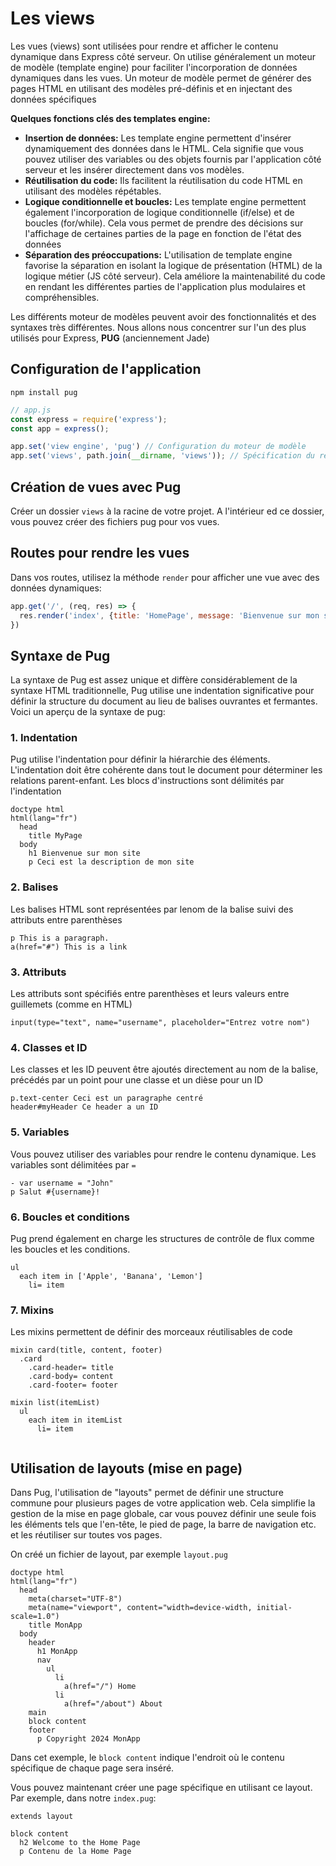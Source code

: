 # Les views

Les vues (views) sont utilisées pour rendre et afficher le contenu dynamique dans Express côté serveur. On utilise généralement un moteur de modèle (template engine) pour faciliter l'incorporation de données dynamiques dans les vues. Un moteur de modèle permet de générer des pages HTML en utilisant des modèles pré-définis et en injectant des données spécifiques

**Quelques fonctions clés des templates engine:**
  - **Insertion de données:** Les template engine permettent d'insérer dynamiquement des données dans le HTML. Cela signifie que vous pouvez utiliser des variables ou des objets fournis par l'application côté serveur et les insérer directement dans vos modèles.
  - **Réutilisation du code:** Ils facilitent la réutilisation du code HTML en utilisant des modèles répétables.
  - **Logique conditionnelle et boucles:** Les template engine permettent également l'incorporation de logique conditionnelle (if/else) et de boucles (for/while). Cela vous permet de prendre des décisions sur l'affichage de certaines parties de la page en fonction de l'état des données
  - **Séparation des préoccupations:** L'utilisation de template engine favorise la séparation en isolant la logique de présentation (HTML) de la logique métier (JS côté serveur). Cela améliore la maintenabilité du code en rendant les différentes parties de l'application plus modulaires et compréhensibles.

Les différents moteur de modèles peuvent avoir des fonctionnalités et des syntaxes très différentes. Nous allons nous concentrer sur l'un des plus utilisés pour Express, **PUG** (anciennement Jade)

## Configuration de l'application

```shell
npm install pug
```

```js
// app.js
const express = require('express');
const app = express();

app.set('view engine', 'pug') // Configuration du moteur de modèle
app.set('views', path.join(__dirname, 'views')); // Spécification du répertoire des views
```

## Création de vues avec Pug

Créer un dossier `views` à la racine de votre projet. A l'intérieur ed ce dossier, vous pouvez créer des fichiers pug pour vos vues.

## Routes pour rendre les vues

Dans vos routes, utilisez la méthode `render` pour afficher une vue avec des données dynamiques:

```js
app.get('/', (req, res) => {
  res.render('index', {title: 'HomePage', message: 'Bienvenue sur mon site'})
})
```

## Syntaxe de Pug

La syntaxe de Pug est assez unique et diffère considérablement de la syntaxe HTML traditionnelle, Pug utilise une indentation significative pour définir la structure du document au lieu de balises ouvrantes et fermantes. Voici un aperçu de la syntaxe de pug:

### 1. Indentation
Pug utilise l'indentation pour définir la hiérarchie des éléments. L'indentation doit être cohérente dans tout le document pour déterminer les relations parent-enfant. Les blocs d'instructions sont délimités par l'indentation

```pug
doctype html
html(lang="fr")
  head
    title MyPage
  body
    h1 Bienvenue sur mon site
    p Ceci est la description de mon site
```

### 2. Balises

Les balises HTML sont représentées par lenom de la balise suivi des attributs entre parenthèses
```pug
p This is a paragraph.
a(href="#") This is a link
```

### 3. Attributs
Les attributs sont spécifiés entre parenthèses et leurs valeurs entre guillemets (comme en HTML)
```pug
input(type="text", name="username", placeholder="Entrez votre nom")
```

### 4. Classes et ID
Les classes et les ID peuvent être ajoutés directement au nom de la balise, précédés par un point pour une classe et un dièse pour un ID
```pug
p.text-center Ceci est un paragraphe centré
header#myHeader Ce header a un ID
```

### 5. Variables
Vous pouvez utiliser des variables pour rendre le contenu dynamique. Les variables sont délimitées par `=`
```pug
- var username = "John"
p Salut #{username}!
```

### 6. Boucles et conditions
Pug prend également en charge les structures de contrôle de flux comme les boucles et les conditions.
```pug
ul
  each item in ['Apple', 'Banana', 'Lemon']
    li= item
```

### 7. Mixins
Les mixins permettent de définir des morceaux réutilisables de code
```pug
mixin card(title, content, footer)
  .card
    .card-header= title
    .card-body= content
    .card-footer= footer

mixin list(itemList)
  ul
    each item in itemList
      li= item
      
```

## Utilisation de layouts (mise en page)

Dans Pug, l'utilisation de "layouts" permet de définir une structure commune pour plusieurs pages de votre application web. Cela simplifie la gestion de la mise en page globale, car vous pouvez définir une seule fois les éléments tels que l'en-tête, le pied de page, la barre de navigation etc. et les réutiliser sur toutes vos pages.

On créé un fichier de layout, par exemple `layout.pug`
```pug
doctype html
html(lang="fr")
  head
    meta(charset="UTF-8")
    meta(name="viewport", content="width=device-width, initial-scale=1.0")
    title MonApp
  body
    header
      h1 MonApp
      nav
        ul
          li
            a(href="/") Home
          li
            a(href="/about") About
    main
    block content
    footer
      p Copyright 2024 MonApp
```

Dans cet exemple, le `block content` indique l'endroit où le contenu spécifique de chaque page sera inséré.

Vous pouvez maintenant créer une page spécifique en utilisant ce layout. Par exemple, dans notre `index.pug`:
```pug
extends layout

block content
  h2 Welcome to the Home Page
  p Contenu de la Home Page
```